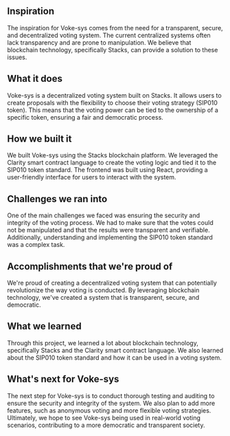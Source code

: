 ## Inspiration
The inspiration for Voke-sys comes from the need for a transparent, secure, and decentralized voting system. The current centralized systems often lack transparency and are prone to manipulation. We believe that blockchain technology, specifically Stacks, can provide a solution to these issues.

## What it does
Voke-sys is a decentralized voting system built on Stacks. It allows users to create proposals with the flexibility to choose their voting strategy (SIP010 token). This means that the voting power can be tied to the ownership of a specific token, ensuring a fair and democratic process.

## How we built it
We built Voke-sys using the Stacks blockchain platform. We leveraged the Clarity smart contract language to create the voting logic and tied it to the SIP010 token standard. The frontend was built using React, providing a user-friendly interface for users to interact with the system.

## Challenges we ran into
One of the main challenges we faced was ensuring the security and integrity of the voting process. We had to make sure that the votes could not be manipulated and that the results were transparent and verifiable. Additionally, understanding and implementing the SIP010 token standard was a complex task.

## Accomplishments that we're proud of
We're proud of creating a decentralized voting system that can potentially revolutionize the way voting is conducted. By leveraging blockchain technology, we've created a system that is transparent, secure, and democratic.

## What we learned
Through this project, we learned a lot about blockchain technology, specifically Stacks and the Clarity smart contract language. We also learned about the SIP010 token standard and how it can be used in a voting system.

## What's next for Voke-sys
The next step for Voke-sys is to conduct thorough testing and auditing to ensure the security and integrity of the system. We also plan to add more features, such as anonymous voting and more flexible voting strategies. Ultimately, we hope to see Voke-sys being used in real-world voting scenarios, contributing to a more democratic and transparent society.